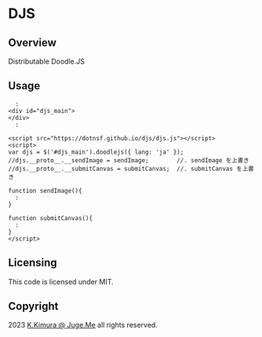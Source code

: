 # DJS


## Overview

Distributable Doodle.JS


## Usage

```
  :
<div id="djs_main">
</div>
  :

<script src="https://dotnsf.github.io/djs/djs.js"></script>
<script>
var djs = $('#djs_main').doodlejs({ lang: 'ja' });
//djs.__proto__.__sendImage = sendImage;        //. sendImage を上書き
//djs.__proto__.__submitCanvas = submitCanvas;  //. submitCanvas を上書き

function sendImage(){
  :
}

function submitCanvas(){
  :
}
</script>

```


## Licensing

This code is licensed under MIT.


## Copyright

2023  [K.Kimura @ Juge.Me](https://github.com/dotnsf) all rights reserved.

